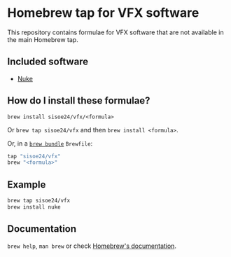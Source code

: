 # Homebrew tap for VFX software

This repository contains formulae for VFX software that are not available in the main Homebrew tap.

## Included software

- [Nuke](https://www.foundry.com/products/nuke)

## How do I install these formulae?

`brew install sisoe24/vfx/<formula>`

Or `brew tap sisoe24/vfx` and then `brew install <formula>`.

Or, in a [`brew bundle`](https://github.com/Homebrew/homebrew-bundle) `Brewfile`:

```ruby
tap "sisoe24/vfx"
brew "<formula>"
```

## Example

```bash
brew tap sisoe24/vfx
brew install nuke
```

## Documentation

`brew help`, `man brew` or check [Homebrew's documentation](https://docs.brew.sh).
